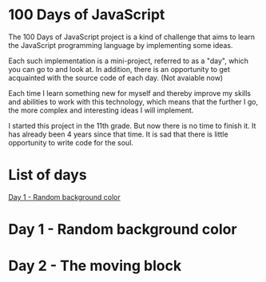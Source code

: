 # 100 Days of JavaScript

The 100 Days of JavaScript project is a kind of challenge that aims to learn the JavaScript programming language by implementing some ideas.

Each such implementation is a mini-project, referred to as a "day", which you can go to and look at. In addition, 
there is an opportunity to get acquainted with the source code of each day. (Not avaiable now)

Each time I learn something new for myself and thereby improve my skills and abilities to work with this technology, 
which means that the further I go, the more complex and interesting ideas I will implement.

I started this project in the 11th grade. But now there is no time to finish it. It has already been 4 years since that time. 
It is sad that there is little opportunity to write code for the soul.


# List of days
[Day 1 - Random background color](http://sabaka.net)



# Day 1 - Random background color

# Day 2 - The moving block
